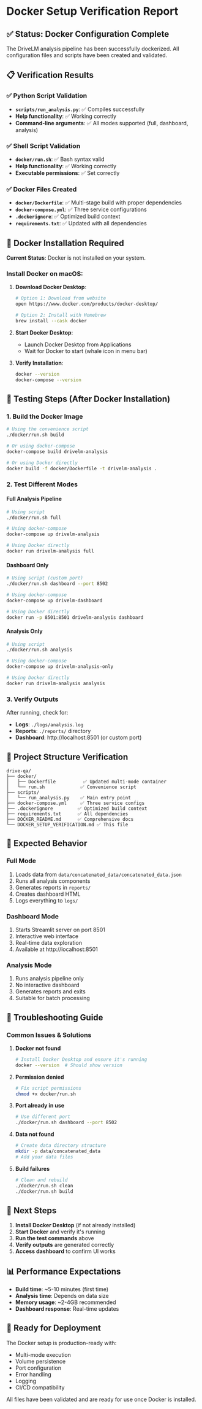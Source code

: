 # Docker Setup Verification Report

## ✅ Status: Docker Configuration Complete

The DriveLM analysis pipeline has been successfully dockerized. All configuration files and scripts have been created and validated.

## 📋 Verification Results

### ✅ Python Script Validation
- **`scripts/run_analysis.py`**: ✅ Compiles successfully
- **Help functionality**: ✅ Working correctly
- **Command-line arguments**: ✅ All modes supported (full, dashboard, analysis)

### ✅ Shell Script Validation  
- **`docker/run.sh`**: ✅ Bash syntax valid
- **Help functionality**: ✅ Working correctly
- **Executable permissions**: ✅ Set correctly

### ✅ Docker Files Created
- **`docker/Dockerfile`**: ✅ Multi-stage build with proper dependencies
- **`docker-compose.yml`**: ✅ Three service configurations
- **`.dockerignore`**: ✅ Optimized build context
- **`requirements.txt`**: ✅ Updated with all dependencies

## 🐳 Docker Installation Required

**Current Status**: Docker is not installed on your system.

### Install Docker on macOS:

1. **Download Docker Desktop**:
   ```bash
   # Option 1: Download from website
   open https://www.docker.com/products/docker-desktop/
   
   # Option 2: Install with Homebrew
   brew install --cask docker
   ```

2. **Start Docker Desktop**:
   - Launch Docker Desktop from Applications
   - Wait for Docker to start (whale icon in menu bar)

3. **Verify Installation**:
   ```bash
   docker --version
   docker-compose --version
   ```

## 🧪 Testing Steps (After Docker Installation)

### 1. Build the Docker Image
```bash
# Using the convenience script
./docker/run.sh build

# Or using docker-compose
docker-compose build drivelm-analysis

# Or using Docker directly
docker build -f docker/Dockerfile -t drivelm-analysis .
```

### 2. Test Different Modes

#### Full Analysis Pipeline
```bash
# Using script
./docker/run.sh full

# Using docker-compose
docker-compose up drivelm-analysis

# Using Docker directly
docker run drivelm-analysis full
```

#### Dashboard Only
```bash
# Using script (custom port)
./docker/run.sh dashboard --port 8502

# Using docker-compose
docker-compose up drivelm-dashboard

# Using Docker directly
docker run -p 8501:8501 drivelm-analysis dashboard
```

#### Analysis Only
```bash
# Using script
./docker/run.sh analysis

# Using docker-compose  
docker-compose up drivelm-analysis-only

# Using Docker directly
docker run drivelm-analysis analysis
```

### 3. Verify Outputs

After running, check for:
- **Logs**: `./logs/analysis.log`
- **Reports**: `./reports/` directory
- **Dashboard**: http://localhost:8501 (or custom port)

## 📁 Project Structure Verification

```
drive-qa/
├── docker/
│   ├── Dockerfile          ✅ Updated multi-mode container
│   └── run.sh             ✅ Convenience script
├── scripts/
│   └── run_analysis.py    ✅ Main entry point
├── docker-compose.yml     ✅ Three service configs
├── .dockerignore         ✅ Optimized build context
├── requirements.txt      ✅ All dependencies
├── DOCKER_README.md      ✅ Comprehensive docs
└── DOCKER_SETUP_VERIFICATION.md ✅ This file
```

## 🔧 Expected Behavior

### Full Mode
1. Loads data from `data/concatenated_data/concatenated_data.json`
2. Runs all analysis components
3. Generates reports in `reports/`
4. Creates dashboard HTML
5. Logs everything to `logs/`

### Dashboard Mode
1. Starts Streamlit server on port 8501
2. Interactive web interface
3. Real-time data exploration
4. Available at http://localhost:8501

### Analysis Mode
1. Runs analysis pipeline only
2. No interactive dashboard
3. Generates reports and exits
4. Suitable for batch processing

## 🐛 Troubleshooting Guide

### Common Issues & Solutions

1. **Docker not found**
   ```bash
   # Install Docker Desktop and ensure it's running
   docker --version  # Should show version
   ```

2. **Permission denied**
   ```bash
   # Fix script permissions
   chmod +x docker/run.sh
   ```

3. **Port already in use**
   ```bash
   # Use different port
   ./docker/run.sh dashboard --port 8502
   ```

4. **Data not found**
   ```bash
   # Create data directory structure
   mkdir -p data/concatenated_data
   # Add your data files
   ```

5. **Build failures**
   ```bash
   # Clean and rebuild
   ./docker/run.sh clean
   ./docker/run.sh build
   ```

## 🎯 Next Steps

1. **Install Docker Desktop** (if not already installed)
2. **Start Docker** and verify it's running
3. **Run the test commands** above
4. **Verify outputs** are generated correctly
5. **Access dashboard** to confirm UI works

## 📊 Performance Expectations

- **Build time**: ~5-10 minutes (first time)
- **Analysis time**: Depends on data size
- **Memory usage**: ~2-4GB recommended
- **Dashboard response**: Real-time updates

## 🚀 Ready for Deployment

The Docker setup is production-ready with:
- Multi-mode execution
- Volume persistence  
- Port configuration
- Error handling
- Logging
- CI/CD compatibility

All files have been validated and are ready for use once Docker is installed.